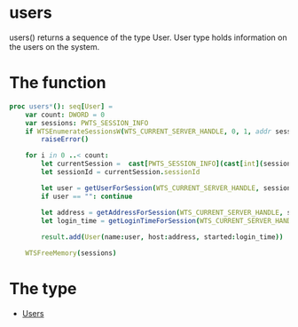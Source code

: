 # users

users() returns a sequence of the type User. User type holds information on the users on the system.

# The function
```nim
proc users*(): seq[User] = 
    var count: DWORD = 0
    var sessions: PWTS_SESSION_INFO 
    if WTSEnumerateSessionsW(WTS_CURRENT_SERVER_HANDLE, 0, 1, addr sessions, addr count) == 0:
        raiseError()

    for i in 0 ..< count:
        let currentSession =  cast[PWTS_SESSION_INFO](cast[int](sessions) + (sizeof(WTS_SESSION_INFO)*i))
        let sessionId = currentSession.sessionId

        let user = getUserForSession(WTS_CURRENT_SERVER_HANDLE, sessionId)
        if user == "": continue

        let address = getAddressForSession(WTS_CURRENT_SERVER_HANDLE, sessionId)
        let login_time = getLoginTimeForSession(WTS_CURRENT_SERVER_HANDLE, sessionId)
        
        result.add(User(name:user, host:address, started:login_time))

    WTSFreeMemory(sessions)
```

# The type

- [Users](../types/Users.md)